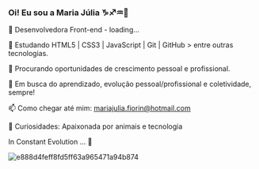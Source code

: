 ### Oi! Eu sou a Maria Júlia ♑♐️♒️👋  

🔭 Desenvolvedora Front-end - loading...

🌱 Estudando HTML5 | CSS3 | JavaScript | Git | GitHub > entre outras tecnologias.

🔎 Procurando oportunidades de crescimento pessoal e profissional.

👯 Em busca do aprendizado, evolução pessoal/profissional e coletividade, sempre!

📫 Como chegar até mim: mariajulia.fiorin@hotmail.com

🐶 Curiosidades: Apaixonada por animais e tecnologia 

In Constant Evolution ... 💎

![e888d4feff8fd5ff63a965471a94b874](https://user-images.githubusercontent.com/97350806/170828408-46ab2e95-2a7a-44e1-a890-11114b58c040.gif)
